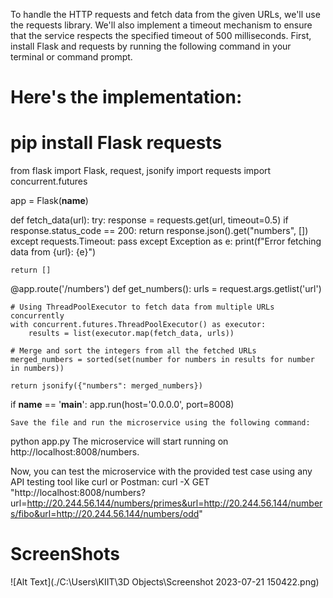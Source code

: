 To handle the HTTP requests and fetch data from the given URLs, we'll use the requests library. We'll also implement a timeout mechanism to ensure that the service respects the specified timeout of 500 milliseconds.
First, install Flask and requests by running the following command in your terminal or command prompt.

# Here's the implementation:

# pip install Flask requests

from flask import Flask, request, jsonify
import requests
import concurrent.futures

app = Flask(__name__)

def fetch_data(url):
    try:
        response = requests.get(url, timeout=0.5)
        if response.status_code == 200:
            return response.json().get("numbers", [])
    except requests.Timeout:
        pass
    except Exception as e:
        print(f"Error fetching data from {url}: {e}")
    
    return []

@app.route('/numbers')
def get_numbers():
    urls = request.args.getlist('url')
    
    # Using ThreadPoolExecutor to fetch data from multiple URLs concurrently
    with concurrent.futures.ThreadPoolExecutor() as executor:
        results = list(executor.map(fetch_data, urls))

    # Merge and sort the integers from all the fetched URLs
    merged_numbers = sorted(set(number for numbers in results for number in numbers))

    return jsonify({"numbers": merged_numbers})

if __name__ == '__main__':
    app.run(host='0.0.0.0', port=8008)

    Save the file and run the microservice using the following command:

python app.py
The microservice will start running on http://localhost:8008/numbers.

Now, you can test the microservice with the provided test case using any API testing tool like curl or Postman:
curl -X GET "http://localhost:8008/numbers?url=http://20.244.56.144/numbers/primes&url=http://20.244.56.144/numbers/fibo&url=http://20.244.56.144/numbers/odd"

# ScreenShots
![Alt Text](./C:\Users\KIIT\3D Objects\Screenshot 2023-07-21 150422.png)

